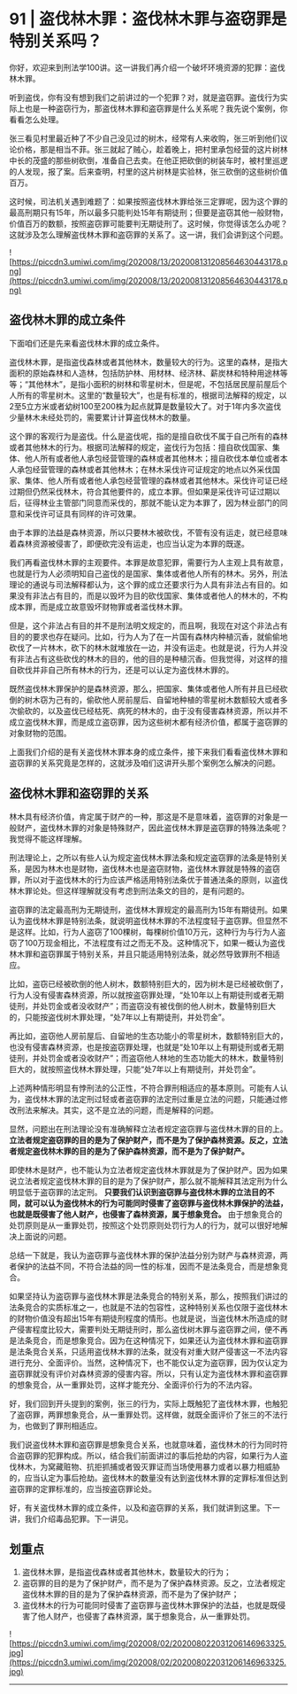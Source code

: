 # 91 | 盗伐林木罪：盗伐林木罪与盗窃罪是特别关系吗？

你好，欢迎来到刑法学100讲。这一讲我们再介绍一个破坏环境资源的犯罪：盗伐林木罪。

听到盗伐，你有没有想到我们之前讲过的一个犯罪？对，就是盗窃罪。盗伐行为实际上也是一种盗窃行为，那盗伐林木罪和盗窃罪是什么关系呢？我先说个案例，你看看怎么处理。

张三看见村里最近种了不少自己没见过的树木，经常有人来收购，张三听到他们议论价格，那是相当不菲。张三就起了贼心，趁着晚上，把村里承包经营的这片树林中长的茂盛的那些树砍倒，准备自己去卖。在他正把砍倒的树装车时，被村里巡逻的人发现，报了案。后来查明，村里的这片树林是实验林，张三砍倒的这些树价值百万。

这时候，司法机关遇到难题了：如果按照盗伐林木罪给张三定罪呢，因为这个罪的最高刑期只有15年，所以最多只能判处15年有期徒刑；但要是盗窃其他一般财物，价值百万的数额，按照盗窃罪可能要判无期徒刑了。这时候，你觉得该怎么办呢？这就涉及怎么理解盗伐林木罪和盗窃罪的关系了。这一讲，我们会讲到这个问题。

![https://piccdn3.umiwi.com/img/202008/13/202008131208564630443178.png](https://piccdn3.umiwi.com/img/202008/13/202008131208564630443178.png)

## 盗伐林木罪的成立条件

下面咱们还是先来看盗伐林木罪的成立条件。

盗伐林木罪，是指盗伐森林或者其他林木，数量较大的行为。这里的森林，是指大面积的原始森林和人造林，包括防护林、用材林、经济林、薪炭林和特种用途林等等；“其他林木”，是指小面积的树林和零星树木，但是呢，不包括居民屋前屋后个人所有的零星树木。这里的“数量较大”，也是有标准的，根据司法解释的规定，以2至5立方米或者幼树100至200株为起点就算是数量较大了。对于1年内多次盗伐少量林木未经处罚的，需要累计计算盗伐林木的数量。

这个罪的客观行为是盗伐。什么是盗伐呢，指的是擅自砍伐不属于自己所有的森林或者其他林木的行为。根据司法解释的规定，盗伐行为包括：擅自砍伐国家、集体、他人所有或者他人承包经营管理的森林或者其他林木；擅自砍伐本单位或者本人承包经营管理的森林或者其他林木；在林木采伐许可证规定的地点以外采伐国家、集体、他人所有或者他人承包经营管理的森林或者其他林木。采伐许可证已经过期但仍然采伐林木，符合其他要件的，成立本罪。但如果是采伐许可证过期以后，征得林业主管部门同意而采伐的，那就不能认定为本罪了，因为林业部门的同意和采伐许可证具有同样的许可效果。

由于本罪的法益是森林资源，所以只要林木被砍伐，不管有没有运走，就已经意味着森林资源被侵害了，即便砍完没有运走，也应当认定为本罪的既遂。

我们再看盗伐林木罪的主观要件。本罪是故意犯罪，需要行为人主观上具有故意，也就是行为人必须明知自己盗伐的是国家、集体或者他人所有的林木。另外，刑法理论的通说与司法解释都认为，这个罪的成立还要求行为人具有非法占有目的。如果没有非法占有目的，而是以毁坏为目的砍伐国家、集体或者他人的林木的，不构成本罪，而是成立故意毁坏财物罪或者滥伐林木罪。

但是，这个非法占有目的并不是刑法明文规定的，而且啊，我现在对这个非法占有目的的要求也存在疑问。比如，行为人为了在一片国有森林内种植沉香，就偷偷地砍伐了一片林木，砍下的林木就堆放在一边，并没有运走。也就是说，行为人并没有非法占有这些砍伐的林木的目的，他的目的是种植沉香。但我觉得，对这样的擅自砍伐并非自己所有林木的行为，还是可以认定为盗伐林木罪的。

既然盗伐林木罪保护的是森林资源，那么，把国家、集体或者他人所有并且已经砍倒的树木窃为己有的，偷砍他人房前屋后、自留地种植的零星树木数额较大或者多次偷砍的，以及盗伐已经枯死、病死的林木的，由于没有侵害森林资源，所以并不成立盗伐林木罪，而是成立盗窃罪，因为这些树木都有经济价值，都属于盗窃罪的对象财物的范围。

上面我们介绍的是有关盗伐林木罪本身的成立条件，接下来我们看看盗伐林木罪和盗窃罪的关系究竟是怎样的，这就涉及咱们这讲开头那个案例怎么解决的问题。

## 盗伐林木罪和盗窃罪的关系 

林木具有经济价值，肯定属于财产的一种，那这是不是意味着，盗窃罪的对象是一般财产，盗伐林木罪的对象是特殊财产，因此盗伐林木罪是盗窃罪的特殊法条呢？我觉得不能这样理解。

刑法理论上，之所以有些人认为规定盗伐林木罪法条和规定盗窃罪的法条是特别关系，是因为林木也是财物，盗伐林木也是盗窃财物，盗伐林木罪就是特殊的盗窃罪，所以对于盗伐林木的行为应该严格适用特别法条优于普通法条的原则，以盗伐林木罪论处。但这样理解就没有考虑到刑法条文的目的，是有问题的。

盗窃罪的法定最高刑为无期徒刑，盗伐林木罪规定的最高刑为15年有期徒刑。如果认为盗伐林木罪是特别法条，就说明盗伐林木罪的不法程度轻于盗窃罪。但显然不是这样。比如，行为人盗窃了100棵树，每棵树价值10万元，这种行为与行为人盗窃了100万现金相比，不法程度有过之而无不及。这种情况下，如果一概认为盗伐林木罪和盗窃罪属于特别关系，并且只能适用特别法条，就必然导致罪刑不相适应。

比如，盗窃已经被砍倒的他人树木，数额特别巨大的，因为树木是已经被砍倒了，行为人没有侵害森林资源，所以就按盗窃罪处理，“处10年以上有期徒刑或者无期徒刑，并处罚金或者没收财产”；而盗窃没有被伐倒的他人树木，数量特别巨大的，只能按盗伐树木罪处理，“处7年以上有期徒刑，并处罚金”。

再比如，盗窃他人房前屋后、自留地的生态功能小的零星树木，数额特别巨大的，也没有侵害森林资源，也是按盗窃罪处理，也就是“处10年以上有期徒刑或者无期徒刑，并处罚金或者没收财产”；而盗窃他人林地的生态功能大的林木，数量特别巨大的，就按照盗伐林木罪处理，只能“处7年以上有期徒刑，并处罚金”。

上述两种情形明显有悖刑法的公正性，不符合罪刑相适应的基本原则。可能有人认为，盗伐林木罪的法定刑过轻或者盗窃罪的法定刑过重是立法的问题，只能通过修改刑法来解决。其实，这不是立法的问题，而是解释的问题。

显然，问题出在刑法理论没有准确解释立法者规定盗窃罪与盗伐林木罪的目的上。 **立法者规定盗窃罪的目的是为了保护财产，而不是为了保护森林资源。反之，立法者规定盗伐林木罪的目的是为了保护森林资源，而不是为了保护财产。**

即使林木是财产，也不能认为立法者规定盗伐林木罪就是为了保护财产。因为如果说立法者规定盗伐林木罪的目的是为了保护财产，那么就不能解释其法定刑为什么明显低于盗窃罪的法定刑。 **只要我们认识到盗窃罪与盗伐林木罪的立法目的不同，就可以认为盗伐林木的行为可能同时侵害了盗窃罪与盗伐林木罪保护的法益，也就是既侵害了他人财产，也侵害了森林资源，属于想象竞合。** 由于想象竞合的处罚原则是从一重罪处罚，按照这个处罚原则处罚行为人的行为，就可以很好地解决上面说的问题。

总结一下就是，我认为盗窃罪与盗伐林木罪的保护法益分别为财产与森林资源，两者保护的法益不同，不符合法益的同一性的标准，因而不是法条竞合，而是想象竞合。

如果坚持认为盗窃罪与盗伐林木罪是法条竞合的特别关系，那么，按照我们讲过的法条竞合的实质标准之一，也就是不法的包容性，这种特别关系也仅限于盗伐林木的财物价值没有超出15年有期徒刑程度的情形。也就是说，当盗伐林木所造成的财产侵害程度比较大，需要判处无期徒刑时，那么盗伐树木罪与盗窃罪之间，便不再是法条竞合，而是想象竞合。因为在这种情况下，如果还认为盗伐林木罪和盗窃罪是法条竞合关系，只适用盗伐林木罪的法条，就没有对重大财产侵害这一不法内容进行充分、全面评价。当然，这种情况下，也不能仅认定为盗窃罪，因为仅认定为盗窃罪就没有评价对森林资源的侵害内容。所以，只有认定为盗伐林木罪和盗窃罪的想象竞合，从一重罪处罚，这样才能充分、全面评价行为的不法内容。

好，我们回到开头提到的案例，张三的行为，实际上既触犯了盗伐林木罪，也触犯了盗窃罪，两罪想象竞合，从一重罪处罚。这样做，就既全面评价了张三的不法行为，也做到了罪刑相适应。

我们说盗伐林木罪和盗窃罪是想象竞合关系，也就意味着，盗伐林木的行为同时符合盗窃罪的犯罪构成。所以，结合我们前面讲过的事后抢劫的内容，如果行为人盗伐林木，为窝藏赃物、抗拒抓捕或者毁灭罪证而当场使用暴力或者以暴力相威胁的，应当认定为事后抢劫。盗伐林木的数量没有达到盗伐林木罪的定罪标准但达到盗窃罪的定罪标准的，应当按盗窃罪论处。

好，有关盗伐林木罪的成立条件，以及和盗窃罪的关系，我们就讲到这里。下一讲，我们介绍毒品犯罪。下一讲见。

## 划重点

1. 盗伐林木罪，是指盗伐森林或者其他林木，数量较大的行为；
2. 盗窃罪的目的是为了保护财产，而不是为了保护森林资源。反之，立法者规定盗伐林木罪的目的是为了保护森林资源，而不是为了保护财产；
3. 盗伐林木的行为可能同时侵害了盗窃罪与盗伐林木罪保护的法益，也就是既侵害了他人财产，也侵害了森林资源，属于想象竞合，从一重罪处罚。

![https://piccdn3.umiwi.com/img/202008/02/202008022031206146963325.jpg](https://piccdn3.umiwi.com/img/202008/02/202008022031206146963325.jpg)

---
